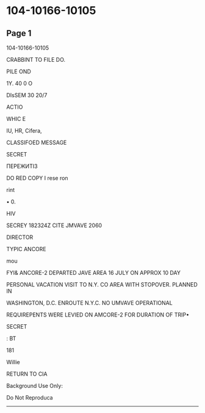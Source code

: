 # 104-10166-10105

## Page 1

104-10166-10105

CRABBINT TO FILE DO.

PILE OND

1Y. 40 0 O

DIsSEM 30 20/7

ACTIO

WHIC E

IU, HR, Cifera,

CLASSIFOED MESSAGE

SECRET

ПЕРЕЖИТІЗ

DO RED COPY I rese ron

rint

• 0.

HIV

SECREY 182324Z CITE JMVAVE 2060

DIRECTOR

TYPIC ANCORE

mou

FYI& ANCORE-2 DEPARTED JAVE AREA 16 JULY ON APPROX 10 DAY

PERSONAL VACATION VISIT TO N.Y. CO AREA WITH STOPOVER. PLANNED IN

WASHINGTON, D.C. ENROUTE N.Y.C. NO UMVAVE OPERATIONAL

REQUIREPENTS WERE LEVIED ON AMCORE-2 FOR DURATION OF TRIP•

SECRET

: BT

181

Willie

RETURN TO CIA

Background Use Only:

Do Not Reproduca

---

